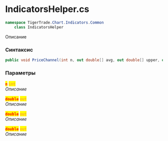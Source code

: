
# IndicatorsHelper.cs
```csharp
namespace TigerTrade.Chart.Indicators.Common  
    class IndicatorsHelper
```

Описание

### Синтаксис
```csharp
public void PriceChannel(int n, out double[] avg, out double[] upper, out double[] lower)
```

### Параметры  
<mark style="color:red;">**`n`**</mark> <mark style="color:coral;">`int`</mark>  
 *Описание*  
  
<mark style="color:red;">**`double`**</mark> <mark style="color:coral;">`out`</mark>  
 *Описание*  
  
<mark style="color:red;">**`double`**</mark> <mark style="color:coral;">`out`</mark>  
 *Описание*  
  
<mark style="color:red;">**`double`**</mark> <mark style="color:coral;">`out`</mark>  
 *Описание*  
  

                    
                    